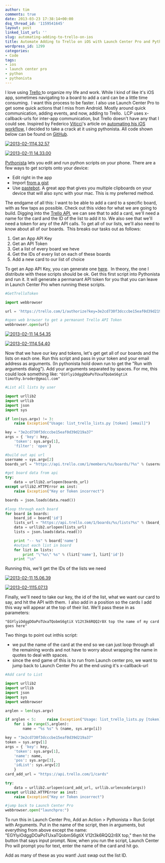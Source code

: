 ```yaml
---
author: tim
comments: true
date: 2013-03-23 17:38:14+00:00
dsq_thread_id: '1159541645'
layout: post
linked_list_url: ''
slug: automating-adding-to-trello-on-ios
title: Automate Adding to Trello on iOS with Launch Center Pro and Pythonista
wordpress_id: 1299
categories:
- Code
tags:
- ios
- launch center pro
- python
- pythonista
---
```


I love using [Trello ](https://trello.com/)to organize my life and work. While
I kind of like it's iOS app, sometimes navigating to a board to add a card can
be a little time consuming.  I want this process to be faster. I also use
Launch Center Pro to get some quick actions that I miss from Android. Mostly
around quick communication, adding events, and now, adding to Trello.  LCP
uses x-callback-urls for inter-app communication, but Trello doesn't have any
that I could see. Inspired by Federico
[Viticci](https://twitter.com/viticci)'s article on [automating his iOS
workflow](http://www.macstories.net/stories/automating-ios-how-pythonista-changed-my-workflow/), I decided to take a crack at it using pythonista. All
code shown below can be found on
[GitHub](https://github.com/broderboy/PythonistaTrello). 

[![2013-02-1114.32.57](http://timbroder.com/wp-content/uploads/2013/02/2013-02-11-14.32.57.png)](http://timbroder.com/2013/03/automating-adding-to-trello-with-launch-center-pro-and-pythonista.html/2013-02-11-14-32-57) 

[![2013-02-11
14.33.00](http://timbroder.com/wp-content/uploads/2013/03/LCP.png)](http://timbroder.com/2013/03/automating-adding-to-trello-with-launch-center-pro-and-pythonista.html/2013-02-11-14-33-00) 

[Pythonista](http://omz-software.com/pythonista/) lets you edit and run python scripts on your phone.
There are a few ways to get scripts onto your device:

  * Edit right in the app
  * Import [from a gist](https://gist.github.com/omz/b0644f5ed1d94bd32805)
  * Use [pastebot](http://tapbots.com/software/pastebot/). A great app that gives you multiple clipboards on your device that will also sync with your mac. This is my preferred method.
 
The endgame of all this: I want to be able to add a card to a specific board,
with as few taps as possible. Check out this video for what we are going to
build.  Digging into the [Trello
API](https://trello.com/docs/api/card/index.html#post-1-cards), we can see
that to add a card, we'll need a name for the card and the ID of the list to
add it to. We also see that we'll need a token for any of the API calls. To
get all of our lists, we'll also need to know about all of our boards.  This
breaks our tasks out as follows:

  1. Get an App API Key
  2. Get an API Token
  3. Get a list of every board we heve
  4. Get the IDs of every list on each of these boards
  5. Add a new card to our list of choice

To get an App API Key, you can generate one [here](https://trello.com/1/appKey/generate  "here").  In theory, the one I distribute with
these scripts should be ok. Get this first script into Pythonista and run it.
It will generate a permanant API token for you that you can leave in Launch
Center Pro when running these scripts. 

```python
#GetTrelloToken

import webbrowser

url = 'https://trello.com/1/authorize?key=3e2cd730f3dcccbe15eaf0d39d219a37&amp;name=PythonistaTrello&amp;expiration=never&amp;response_type=token&amp;scope=read,write'

#open web browser to get a permanant Trello API Token
webbrowser.open(url)
```

[![2013-02-11 14.54.35](http://timbroder.com/wp-content/uploads/2013/02/2013-02-11-14.54.35.png)](http://timbroder.com/2013/03/automating-adding-to-trello-with-launch-center-pro-and-pythonista.html/2013-02-11-14-54-35)

[ ![2013-02-1114.54.40](http://timbroder.com/wp-content/uploads/2013/02/2013-02-11-14.54.40.png)](http://timbroder.com/2013/03/automating-adding-to-trello-with-launch-center-pro-and-pythonista.html/2013-02-11-14-54-40) 

Now that we have our key and tokens,
let's get get all of our boards and the lists on each one. Run this script and
pass in your token and your email address as arguments. (In pythonista hold
down run to get the "Run with arguments dialog"). Add your arguments separated
by spaces. For me, this could look something like: ```"EGYlyiOdggDOaPoTUxaTQobmS6gtiX timothy.broder@gmail.com"``` 

```python
#List all lists by user

import urllib2
import urllib
import json
import sys

if len(sys.argv) != 3:
    raise Exception("Usage: list_trello_lists.py [token] [email]")

key = "3e2cd730f3dcccbe15eaf0d39d219a37"
args = { 'key': key,
    'token': sys.argv[1],
    'filter': 'open'}

#build out api url
username = sys.argv[2]
boards_url = "https://api.trello.com/1/members/%s/boards/?%s" % (username, urllib.urlencode(args))

#get board data from api
try:
    data = urllib2.urlopen(boards_url)
except urllib2.HTTPError as inst:
    raise Exception("Key or Token incorrect")

boards = json.loads(data.read())

#loop through each board
for board in boards:
    board_id = board['id']
    lists_url = "https://api.trello.com/1/boards/%s/lists?%s" % (board_id, urllib.urlencode(args))
    data = urllib2.urlopen(lists_url)
    lists = json.loads(data.read())

    print "-- %s" % board['name']
    #output each list in board
    for lizt in lists:
        print "\"%s\" %s" % (lizt['name'], lizt['id'])
    print "\n"
```

Running this, we'll get the IDs of the lists we need

[![2013-02-11 15.06.39](http://timbroder.com/wp-content/uploads/2013/02/2013-02-11-15.06.39.png)](http://timbroder.com/2013/03/automating-adding-to-trello-with-launch-center-pro-and-pythonista.html/2013-02-11-15-06-39) 

[![2013-02-1115.07.13](http://timbroder.com/wp-content/uploads/2013/02/2013-02-11-15.07.13.png)](http://timbroder.com/2013/03/automating-adding-to-trello-with-launch-center-pro-and-pythonista.html/2013-02-11-15-07-13) 

Finally, we'll need to take our key, the
id of the list, what we want our card to say, and hit the API with them.  I
also add in a position so the cards I add this way will appear at the top of
their list. We'll pass these in as parameters: 

```"EGYlyiOdggDOaPoTUxaTQobmS6gtiX V12t3k6RQQ2r8X top the name of my card goes here"``` 

Two things to point out inthis script:

  * we put the name of the card at the end so we can just loop through all the remaining words and not have to worry about wrapping the name in quotes to deal with spaces.
  * since the end game of this is to run from Launch center pro, we want to jump back to Launch Center Pro at the end using it's x-callback-url


```python
#Add card to List

import urllib2
import urllib
import json
import sys
import webbrowser

arglen = len(sys.argv)

if arglen < 5:     raise Exception("Usage: list_trello_lists.py [token] [list_id] [position] [card_name]") name = sys.argv[4] #take care of spaces if arglen > 5:
    for i in range(5,arglen):
        name = "%s %s" % (name, sys.argv[i])

key = "3e2cd730f3dcccbe15eaf0d39d219a37"
token = sys.argv[1]
args = { 'key': key,
    'token': sys.argv[1],
    'name': name,
    'pos': sys.argv[3],
    'idList': sys.argv[2]
    }
card_add_url = "https://api.trello.com/1/cards"

try:
    data = urllib2.urlopen(card_add_url, urllib.urlencode(args))
except urllib2.HTTPError as inst:
    raise Exception("Key or Token incorrect")

#jump back to Launch Center Pro
webbrowser.open("launchpro:")
```

To run this in Launch Center Pro,
Add an Action > Pythonista > Run Script with Arguments. Put in the name
of the script, then in arguments, but everything from above except the name:
"EGYlyiOdggDOaPoTUxaTQobmS6gtiX V12t3k6RQQ2r8X top," then hit the button that
says input prompt. Now, when you run the script, Launch Center Pro will prompt
you for text, enter the name of the card and hit go. 

Add as many of these as
you want! Just swap out the list ID.